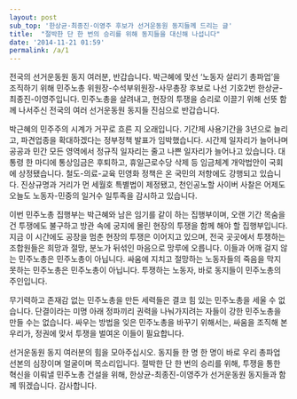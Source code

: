 ```yaml
---
layout: post
sub_top: '한상균·최종진·이영주 후보가 선거운동원 동지들께 드리는 글'
title:  "절박한 단 한 번의 승리를 위해 동지들을 대신해 나섭니다"
date: '2014-11-21 01:59'
permalink: /a/1
---
```


전국의 선거운동원 동지 여러분, 반갑습니다. 박근혜에 맞선 ‘노동자 살리기 총파업’을 조직하기 위해 민주노총 위원장-수석부위원장-사무총장 후보로 나선 기호2번 한상균-최종진-이영주입니다. 민주노총을 살려내고, 현장의 투쟁을 승리로 이끌기 위해 선뜻 함께 나서주신 전국의 여러 선거운동원 동지들 진심으로 반갑습니다.

박근혜의 민주주의 시계가 거꾸로 흐른 지 오래입니다. 기간제 사용기간을 3년으로 늘리고, 파견업종을 확대하겠다는 정부정책 발표가 임박했습니다. 시간제 일자리가 늘어나며 공공과 민간 모든 영역에서 정규직 일자리는 줄고 나쁜 일자리가 늘어나고 있습니다. 대통령 한 마디에 통상임금은 후퇴하고, 휴일근로수당 삭제 등 임금체계 개악법안이 국회에 상정됐습니다. 철도-의료-교육 민영화 정책은 온 국민의 저항에도 강행되고 있습니다. 진상규명과 거리가 먼 세월호 특별법이 제정됐고, 천인공노할 사이버 사찰은 어제도 오늘도 노동자-민중의 일거수 일투족을 감시하고 있습니다.

이번 민주노총 집행부는 박근혜와 남은 임기를 같이 하는 집행부이며, 오랜 기간 목숨을 건 투쟁에도 불구하고 방관 속에 궁지에 몰린 현장의 투쟁을 함께 해야 할 집행부입니다. 지금 이 시간에도 공장을 멈춘 현장의 투쟁은 이어지고 있으며, 전국 곳곳에서 투쟁하는 조합원들은 희망과 절망, 분노가 뒤섞인 마음으로 망루에 오릅니다. 이들과 어깨 걸지 않는 민주노총은 민주노총이 아닙니다. 싸움에 지치고 절망하는 노동자들의 죽음을 막지 못하는 민주노총은 민주노총이 아닙니다. 투쟁하는 노동자, 바로 동지들이 민주노총의 주인입니다.

무기력하고 존재감 없는 민주노총을 만든 세력들은 결코 힘 있는 민주노총을 세울 수 없습니다. 단결이라는 미명 아래 정파끼리 권력을 나눠가지려는 자들이 강한 민주노총을 만들 수는 없습니다. 싸우는 방법을 잊은 민주노총을 바꾸기 위해서는, 싸움을 조직해 본 우리가, 정권에 맞서 투쟁을 벌여온 이들이 필요합니다.

선거운동원 동지 여러분의 힘을 모아주십시오. 동지들 한 명 한 명이 바로 우리 총파업 선본의 심장이며 얼굴이며 목소리입니다. 절박한 단 한 번의 승리를 위해, 투쟁을 통한 혁신을 이뤄낼 민주노총 건설을 위해, 한상균-최종진-이영주가 선거운동원 동지들과 함께 뛰겠습니다. 감사합니다.